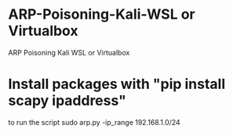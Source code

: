 # ARP-Poisoning-Kali-WSL or Virtualbox
ARP Poisoning Kali WSL or Virtualbox

# Install packages with "pip install scapy ipaddress"

to run the script sudo arp.py -ip_range 192.168.1.0/24



